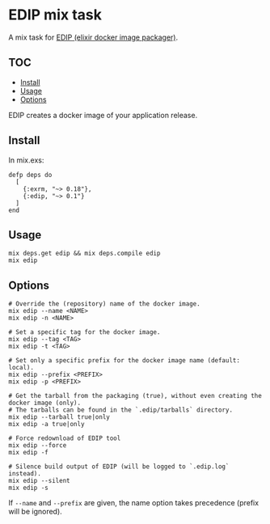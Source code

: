 # EDIP mix task

A mix task for [EDIP (elixir docker image packager)](https://github.com/asaaki/elixir-docker-image-packager).

<!--
  TOC generaged with doctoc: `npm install -g doctoc`

    $ doctoc README.md --github --maxlevel 4 --title '## TOC'

-->
<!-- START doctoc generated TOC please keep comment here to allow auto update -->
<!-- DON'T EDIT THIS SECTION, INSTEAD RE-RUN doctoc TO UPDATE -->
## TOC

- [Install](#install)
- [Usage](#usage)
- [Options](#options)

<!-- END doctoc generated TOC please keep comment here to allow auto update -->
<!-- moduledoc: Mix.Tasks.Edip -->
EDIP creates a docker image of your application release.

## Install

In mix.exs:

    defp deps do
      [
        {:exrm, "~> 0.18"},
        {:edip, "~> 0.1"}
      ]
    end

## Usage

    mix deps.get edip && mix deps.compile edip
    mix edip

## Options

    # Override the (repository) name of the docker image.
    mix edip --name <NAME>
    mix edip -n <NAME>

    # Set a specific tag for the docker image.
    mix edip --tag <TAG>
    mix edip -t <TAG>

    # Set only a specific prefix for the docker image name (default: local).
    mix edip --prefix <PREFIX>
    mix edip -p <PREFIX>

    # Get the tarball from the packaging (true), without even creating the docker image (only).
    # The tarballs can be found in the `.edip/tarballs` directory.
    mix edip --tarball true|only
    mix edip -a true|only

    # Force redownload of EDIP tool
    mix edip --force
    mix edip -f

    # Silence build output of EDIP (will be logged to `.edip.log` instead).
    mix edip --silent
    mix edip -s

If `--name` and `--prefix` are given, the name option takes precedence (prefix will be ignored).
<!-- endmoduledoc: Mix.Tasks.Edip -->
